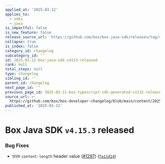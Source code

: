 ```yaml
---
applied_at: '2025-03-12'
applies_to:
  - sdks
  - java
is_impactful: false
is_new_feature: false
release_source_url: 'https://github.com/box/box-java-sdk/releases/tag/v4.15.3'
collapse: true
is_index: false
category_id: changelog
subcategory_id: ''
id: 2025-03-12-box-java-sdk-v4153-released
rank: null
total_steps: null
type: changelog
sibling_id: ''
parent_id: changelog
next_page_id: ''
previous_page_id: 2025-03-11-box-typescript-sdk-generated-v1132-released
source_url: >-
  https://github.com/box/box-developer-changelog/blob/main/content/2025/03-12-box-java-sdk-v4153-released.md
published_at: '2025-03-12'
---
```

# Box Java SDK `v4.15.3` released

### Bug Fixes

* trim `content-length` header value ([#1297][1]) ([`fa11d14`][2])

[1]: https://github.com/box/box-java-sdk/issues/1297

[2]: https://github.com/box/box-java-sdk/commit/fa11d141edf511eabc5f2398e55dc411d0cdcd31